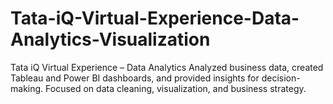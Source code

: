 # Tata-iQ-Virtual-Experience-Data-Analytics-Visualization
Tata iQ Virtual Experience – Data Analytics  Analyzed business data, created Tableau and Power BI dashboards, and provided insights for decision-making. Focused on data cleaning, visualization, and business strategy.
